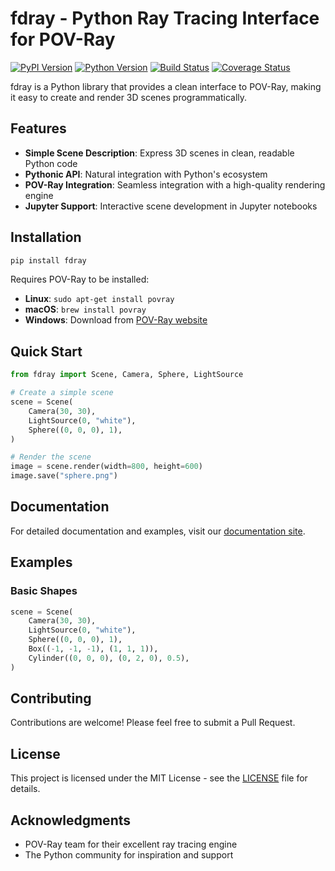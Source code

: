 # fdray - Python Ray Tracing Interface for POV-Ray

[![PyPI Version][pypi-v-image]][pypi-v-link]
[![Python Version][python-v-image]][python-v-link]
[![Build Status][GHAction-image]][GHAction-link]
[![Coverage Status][codecov-image]][codecov-link]

fdray is a Python library that provides a clean interface to POV-Ray,
making it easy to create and render 3D scenes programmatically.

## Features

- **Simple Scene Description**: Express 3D scenes in clean, readable Python code
- **Pythonic API**: Natural integration with Python's ecosystem
- **POV-Ray Integration**: Seamless integration with a high-quality rendering engine
- **Jupyter Support**: Interactive scene development in Jupyter notebooks

## Installation

```bash
pip install fdray
```

Requires POV-Ray to be installed:

- **Linux**: `sudo apt-get install povray`
- **macOS**: `brew install povray`
- **Windows**: Download from [POV-Ray website](https://www.povray.org/download/)

## Quick Start

```python
from fdray import Scene, Camera, Sphere, LightSource

# Create a simple scene
scene = Scene(
    Camera(30, 30),
    LightSource(0, "white"),
    Sphere((0, 0, 0), 1),
)

# Render the scene
image = scene.render(width=800, height=600)
image.save("sphere.png")
```

## Documentation

For detailed documentation and examples, visit our
[documentation site](https://daizutabi.github.io/fdray/).

## Examples

### Basic Shapes

```python
scene = Scene(
    Camera(30, 30),
    LightSource(0, "white"),
    Sphere((0, 0, 0), 1),
    Box((-1, -1, -1), (1, 1, 1)),
    Cylinder((0, 0, 0), (0, 2, 0), 0.5),
)
```

## Contributing

Contributions are welcome! Please feel free to submit a Pull Request.

## License

This project is licensed under the MIT License - see the [LICENSE](LICENSE) file for details.

## Acknowledgments

- POV-Ray team for their excellent ray tracing engine
- The Python community for inspiration and support

<!-- Badges -->
[pypi-v-image]: https://img.shields.io/pypi/v/fdray.svg
[pypi-v-link]: https://pypi.org/project/fdray/
[python-v-image]: https://img.shields.io/pypi/pyversions/fdray.svg
[python-v-link]: https://pypi.org/project/fdray
[GHAction-image]: https://github.com/daizutabi/fdray/actions/workflows/ci.yaml/badge.svg?branch=main&event=push
[GHAction-link]: https://github.com/daizutabi/fdray/actions?query=event%3Apush+branch%3Amain
[codecov-image]: https://codecov.io/github/daizutabi/fdray/coverage.svg?branch=main
[codecov-link]: https://codecov.io/github/daizutabi/fdray?branch=main
